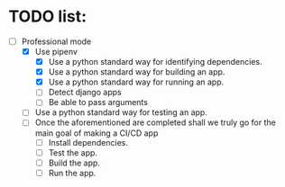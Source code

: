 # TODO list:

- [ ] Professional mode
	- [X] Use pipenv
		- [X] Use a python standard way for identifying dependencies.
		- [X] Use a python standard way for building an app.
		- [X] Use a python standard way for running an app.
		<!-- Now, although pipenv can do most things, it can't for example
		know the port in which I want to run a django app. -->
		- [ ] Detect django apps
		- [ ] Be able to pass arguments
	- [ ] Use a python standard way for testing an app.
	- [ ] Once the aforementioned are completed shall we truly go for the main goal of making a CI/CD app
		- [ ] Install dependencies.
		- [ ] Test the app.
		- [ ] Build the app.
		- [ ] Run the app.
